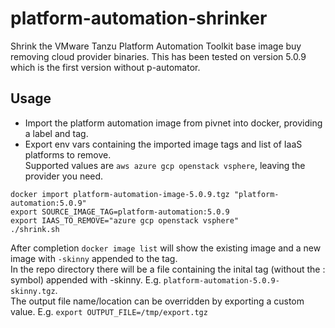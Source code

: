 # platform-automation-shrinker

Shrink the VMware Tanzu Platform Automation Toolkit base image buy removing cloud provider binaries. This has been tested on version 5.0.9 which is the first version without p-automator.

## Usage
- Import the platform automation image from pivnet into docker, providing a label and tag.
- Export env vars containing the imported image tags and list of IaaS platforms to remove.<br/>
  Supported values are `aws azure gcp openstack vsphere`, leaving the provider you need.
```
docker import platform-automation-image-5.0.9.tgz "platform-automation:5.0.9"
export SOURCE_IMAGE_TAG=platform-automation:5.0.9
export IAAS_TO_REMOVE="azure gcp openstack vsphere"
./shrink.sh
```
After completion `docker image list` will show the existing image and a new image with `-skinny` appended to the tag.<br/>
In the repo directory there will be a file containing the inital tag (without the : symbol) appended with -skinny. E.g. `platform-automation-5.0.9-skinny.tgz`.<br/>
The output file name/location can be overridden by exporting a custom value. E.g. `export OUTPUT_FILE=/tmp/export.tgz`